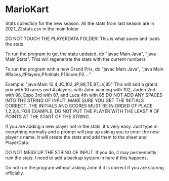 # MarioKart
Stats collection for the new season.
All the stats from last season are in 2021_22stats.csv in the main folder

DO NOT TOUCH THE PLAYERDATA FOLDER! This is what saves and loads the stats

To run the program to get the stats updated, do "javac Main.Java", "java Main Stats". This will regenerate the stats with the current numbers

To run the program with a new Grand Prix, do "javac Main.Java", "java Main #Races,#Players,P1Initials,P1Score,P2...."

Example:
"java Main 10,4,JC,102,JP,98,TE,87,LV,85"
This will add a grand prix with 10 races and 4 players, with John winning with 102, Jaden 2nd with 98, Espo 3rd with 87, and Luca 4th with 85
DO NOT ADD ANY SPACES INTO THE STRING OF INPUT. MAKE SURE YOU GET THE INITIALS CORRECT. THE INITIALS AND SCORES MUST BE IN ORDER OF PLACE 1,2,3,4. 
FOR EXAMPLE, DO NOT PUT THE PLAYER WITH THE LEAST # OF POINTS AT THE START OF THE STRING.

If you are adding a new player not in the stats, it's very easy. Just type in everything normally and a prompt will pop up asking you to enter
the new player's name. It will create the stats and add them to the sheet and PlayerData. 

DO NOT MESS UP THE STRING OF INPUT. If you do, it may permenantly ruin the stats. I need to add a backup system in here if this happens.

Do not run the program without asking John if it is correct if you are scoring officially. 


